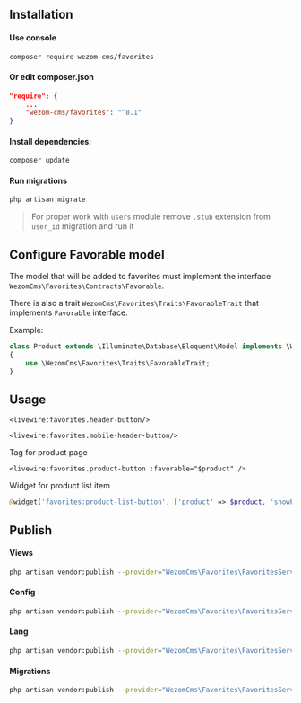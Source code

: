 ## Installation

#### Use console
```bash
composer require wezom-cms/favorites
```
#### Or edit composer.json
```json
"require": {
    ...
    "wezom-cms/favorites": "^8.1"
}
```
#### Install dependencies:
```bash
composer update
```
#### Run migrations
```bash
php artisan migrate
```
> For proper work with `users` module remove `.stub` extension from `user_id` migration and run it

## Configure Favorable model
The model that will be added to favorites must implement the interface `WezomCms\Favorites\Contracts\Favorable`.

There is also a trait `WezomCms\Favorites\Traits\FavorableTrait` that implements `Favorable` interface.

Example:
```php
class Product extends \Illuminate\Database\Eloquent\Model implements \WezomCms\Favorites\Contracts\Favorable
{
    use \WezomCms\Favorites\Traits\FavorableTrait;
}
```

## Usage

```xhtml
<livewire:favorites.header-button/>
```

```xhtml
<livewire:favorites.mobile-header-button/>
```

Tag for product page

```xhtml
<livewire:favorites.product-button :favorable="$product" />
```

Widget for product list item

```php
@widget('favorites:product-list-button', ['product' => $product, 'showFavoritesCheck' => $showFavoritesCheck ?? false])
```

## Publish
#### Views
```bash
php artisan vendor:publish --provider="WezomCms\Favorites\FavoritesServiceProvider" --tag="views"
```
#### Config
```bash
php artisan vendor:publish --provider="WezomCms\Favorites\FavoritesServiceProvider" --tag="config"
```
#### Lang
```bash
php artisan vendor:publish --provider="WezomCms\Favorites\FavoritesServiceProvider" --tag="lang"
```
#### Migrations
```bash
php artisan vendor:publish --provider="WezomCms\Favorites\FavoritesServiceProvider" --tag="migrations"
```
